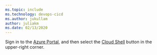 ```yaml
---
ms.topic: include
ms.technology: devops-cicd
ms.author: jukullam
author: juliakm
ms.date: 02/13/2020
---
```


Sign in to the [Azure Portal](https://portal.azure.com/), and then select the [Cloud Shell](https://docs.microsoft.com/azure/cloud-shell/overview) button in the upper-right corner.